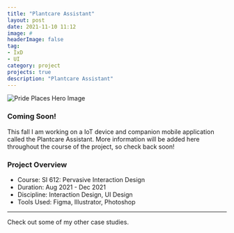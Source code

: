 ```yaml
---
title: "Plantcare Assistant"
layout: post
date: 2021-11-10 11:12
image: #
headerImage: false
tag:
- IxD
- UI
category: project
projects: true
description: "Plantcare Assistant"
---
```


<img src="http://nicholasgiles.com/assets/images/plantcare/plantcarehero.png" class="bigger-image" alt="Pride Places Hero Image" />


### Coming Soon!

This fall I am working on a IoT device and companion mobile application called the Plantcare Assistant. More information will be added here throughout the course of the project, so check back soon!

### Project Overview
* Course: SI 612: Pervasive Interaction Design
* Duration: Aug 2021 - Dec 2021
* Discipline: Interaction Design, UI Design
* Tools Used: Figma, Illustrator, Photoshop

---

Check out some of my other <span class="evidence"><a href="https://nicholasgiles.com/projects/" style="text-decoration: none">case studies</a></span>.
